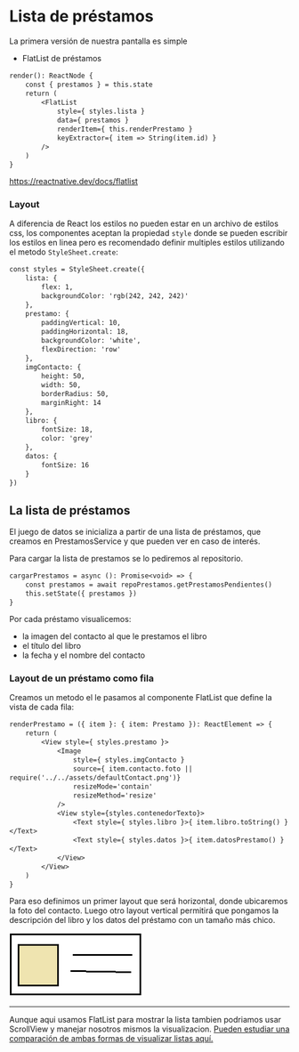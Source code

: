 # Lista de préstamos

La primera versión de nuestra pantalla es simple

* FlatList de préstamos

```tsx
render(): ReactNode {
    const { prestamos } = this.state
    return (
        <FlatList
            style={ styles.lista }
            data={ prestamos }
            renderItem={ this.renderPrestamo }
            keyExtractor={ item => String(item.id) }
        />
    )
}

```

https://reactnative.dev/docs/flatlist

### Layout

A diferencia de React los estilos no pueden estar en un archivo de estilos css, los componentes aceptan la propiedad `style` donde se pueden escribir los estilos en linea pero es recomendado definir multiples estilos utilizando el metodo `StyleSheet.create`:

```tsx
const styles = StyleSheet.create({
    lista: {
        flex: 1,
        backgroundColor: 'rgb(242, 242, 242)'
    },
    prestamo: {
        paddingVertical: 10,
        paddingHorizontal: 18,
        backgroundColor: 'white',
        flexDirection: 'row'
    },
    imgContacto: {
        height: 50,
        width: 50,
        borderRadius: 50,
        marginRight: 14
    },
    libro: {
        fontSize: 18,
        color: 'grey'
    },
    datos: {
        fontSize: 16
    }
})
```

## La lista de préstamos

El juego de datos se inicializa a partir de una lista de préstamos, que creamos en PrestamosService y que pueden ver en caso de interés.

Para cargar la lista de prestamos se lo pediremos al repositorio.
```tsx
cargarPrestamos = async (): Promise<void> => {
    const prestamos = await repoPrestamos.getPrestamosPendientes()
    this.setState({ prestamos })
}
```

Por cada préstamo visualicemos:

* la imagen del contacto al que le prestamos el libro
* el título del libro
* la fecha y el nombre del contacto

### Layout de un préstamo como fila

Creamos un metodo el le pasamos al componente FlatList que define la vista de cada fila:

```tsx
renderPrestamo = ({ item }: { item: Prestamo }): ReactElement => {
    return (
        <View style={ styles.prestamo }>
            <Image
                style={ styles.imgContacto }
                source={ item.contacto.foto || require('../../assets/defaultContact.png')}
                resizeMode='contain'
                resizeMethod='resize'
            />
            <View style={styles.contenedorTexto}>
                <Text style={ styles.libro }>{ item.libro.toString() }</Text>
                <Text style={ styles.datos }>{ item.datosPrestamo() }</Text>
            </View>
        </View>
    )
}
```

Para eso definimos un primer layout que será horizontal, donde ubicaremos la foto del contacto. Luego otro layout vertical permitirá que pongamos la descripción del libro y los datos del préstamo con un tamaño más chico.

![image](./images/layoutPrestamo.png)

---

Aunque aqui usamos FlatList para mostrar la lista tambien podriamos usar ScrollView y manejar nosotros mismos la visualizacion. [Pueden estudiar una comparación de ambas formas de visualizar listas aquí.](https://reactnative.dev/docs/scrollview)
